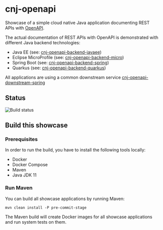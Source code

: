 # cnj-openapi

Showcase of a simple cloud native Java application documenting REST APIs with [OpenAPI](https://swagger.io/specification/).

The actual documentation of REST APIs with OpenAPI is demonstrated with different Java backend technologies:

* Java EE (see: [cnj-openapi-backend-javaee](cnj-openapi-backend-javaee/README.md))
* Eclipse MicroProfile (see: [cnj-openapi-backend-micro](cnj-openapi-backend-micro/README.md))
* Spring Boot (see: [cnj-openapi-backend-spring](cnj-openapi-backend-spring/README.md))
* Quarkus (see: [cnj-openapi-backend-quarkus](cnj-openapi-backend-quarkus/README.md))

All applications are using a common downstream service [cnj-openapi-downstream-spring](cnj-openapi-downstream-spring/README.md)

## Status
![Build status](https://drone.at.automotive.msg.team/api/badges/msgoat/cnj-openapi/status.svg)

## Build this showcase 

### Prerequisites

In order to run the build, you have to install the following tools locally:
* Docker
* Docker Compose 
* Maven
* Java JDK 11   

### Run Maven

You can build all showcase applications by running Maven:
```
mvn clean install -P pre-commit-stage
```

The Maven build will create Docker images for all showcase applications and run system tests on them.